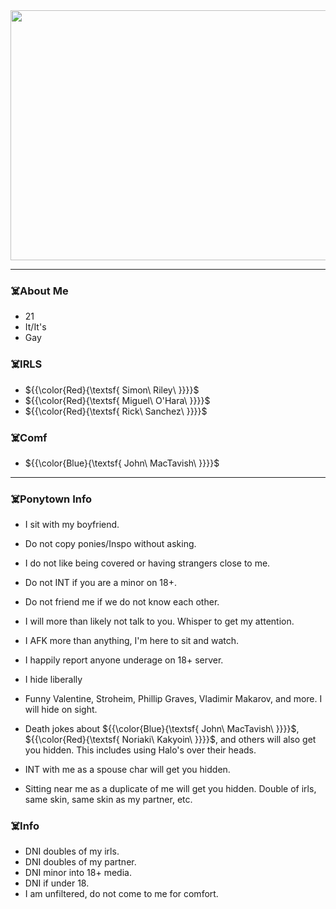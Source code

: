<div id="header" align="center">
<img src="https://media.giphy.com/media/S7cPi6Hb2Dso3a5lco/giphy.gif?cid=790b76114f96ms8g8vla63do10rcza0zaslgi6t80jjo6q70&ep=v1_gifs_search&rid=giphy.gif&ct=g" width="600" height="400"/>
</div>

---


### ☠️About Me


- 21
- It/It's
- Gay


 
### ☠️IRLS


- ${{\color{Red}{\textsf{  Simon\ Riley\ \}}}}\$
- ${{\color{Red}{\textsf{  Miguel\ O'Hara\ \}}}}\$
- ${{\color{Red}{\textsf{  Rick\ Sanchez\ \}}}}\$


### ☠️Comf


- ${{\color{Blue}{\textsf{  John\ MacTavish\ \}}}}\$




---


  
### ☠️Ponytown Info


- I sit with my boyfriend.
- Do not copy ponies/Inspo without asking.
- I do not like being covered or having strangers close to me.
- Do not INT if you are a minor on 18+.
- Do not friend me if we do not know each other.
- I will more than likely not talk to you. Whisper to get my attention.
- I AFK more than anything, I'm here to sit and watch.
- I happily report anyone underage on 18+ server. 

- I hide liberally
- Funny Valentine, Stroheim, Phillip Graves, Vladimir Makarov, and more. I will hide on sight.
- Death jokes about ${{\color{Blue}{\textsf{  John\ MacTavish\ \}}}}\$, ${{\color{Red}{\textsf{  Noriaki\ Kakyoin\ \}}}}\$, and others will also get you hidden. This includes using Halo's over their heads.
- INT with me as a spouse char will get you hidden.
- Sitting near me as a duplicate of me will get you hidden. Double of irls, same skin, same skin as my partner, etc.


### ☠️Info


- DNI doubles of my irls.
- DNI doubles of my partner.
- DNI minor into 18+ media.
- DNI if under 18.
- I am unfiltered, do not come to me for comfort.
